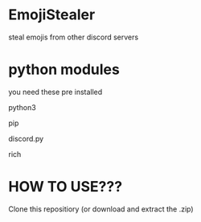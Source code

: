 # EmojiStealer
steal emojis from other discord servers
# python modules
you need these pre installed


python3

pip

discord.py

rich

# HOW TO USE???

Clone this repositiory (or download and extract the .zip)

